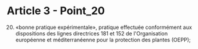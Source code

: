 # Article 3 - Point_20

20) «bonne pratique expérimentale», pratique effectuée conformément aux dispositions des lignes directrices 181 et 152 de l'Organisation européenne et méditerranéenne pour la protection des plantes (OEPP);
